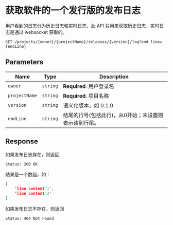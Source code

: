 # 获取软件的一个发行版的发布日志

用户看到的日志分为历史日志和实时日志，此 API 只用来获取历史日志，实时日志是通过 websocket 获取的。

```text
GET /projects/{owner}/{projectName}/releases/{version}/log?end_line={endLine}
```

## Parameters

| Name          | Type     | Description                                           |
| ------------- | -------- | ----------------------------------------------------- |
| `owner`       | `string` | **Required**. 用户登录名                              |
| `projectName` | `string` | **Required**. 项目名称                                |
| `version`     | `string` | 语义化版本，如 0.1.0                                  |
| `endLine`     | `string` | 结尾的行号(包括此行)，从0开始；未设置则表示读到行尾。 |

## Response

如果发布日志存在，则返回

```text
Status: 200 OK
```

结果是一个数组，如：

```json
[
    'line content 1',
    'line content 2'
]
```

如果发布日志不存在，则返回

```text
Status: 404 Not Found
```